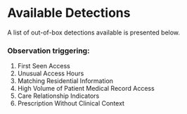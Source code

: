 # Available Detections
A list of out-of-box detections available is presented below.

### Observation triggering: 
1. First Seen Access
2. Unusual Access Hours
3. Matching Residential Information
4. High Volume of Patient Medical Record Access
5. Care Relationship Indicators
6. Prescription Without Clinical Context
